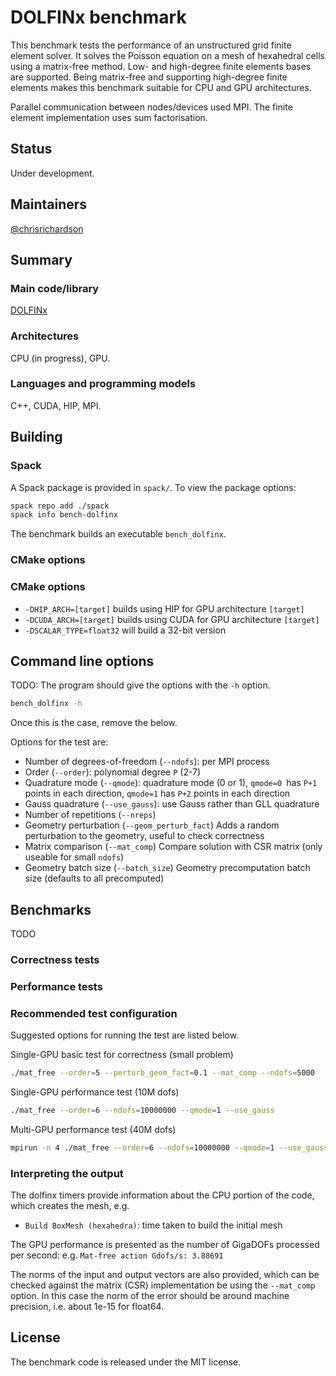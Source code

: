 # DOLFINx benchmark

This benchmark tests the performance of an unstructured grid finite element
solver. It solves the Poisson equation on a mesh of hexahedral cells
using a matrix-free method. Low- and high-degree finite elements bases
are supported. Being matrix-free and supporting high-degree finite
elements makes this benchmark suitable for CPU and GPU architectures.

Parallel communication between nodes/devices used MPI. The finite
element implementation uses sum factorisation.

## Status

Under development.

## Maintainers

[@chrisrichardson](https://www.github.com/chrisrichardson)

## Summary

### Main code/library

[DOLFINx](https://github.com/fenics/dolfinx)

### Architectures

CPU (in progress), GPU.

### Languages and programming models

C++, CUDA, HIP, MPI.

## Building

### Spack

A Spack package is provided in `spack/`. To view the package options:
```bash
spack repo add ./spack
spack info bench-dolfinx
```
The benchmark builds an executable `bench_dolfinx`.

### CMake options

### CMake options

* `-DHIP_ARCH=[target]` builds using HIP for GPU architecture `[target]`
* `-DCUDA_ARCH=[target]` builds using CUDA for GPU architecture `[target]`
* `-DSCALAR_TYPE=float32` will build a 32-bit version

## Command line options

TODO: The program should give the options with the `-h` option.
```bash
bench_dolfinx -h
```

Once this is the case, remove the below.


Options for the test are:

- Number of degrees-of-freedom (`--ndofs`): per MPI process
- Order (`--order`): polynomial degree `P` (2-7)
- Quadrature mode (`--qmode`): quadrature mode (0 or 1), `qmode=0 `has
  `P+1` points in each direction, `qmode=1` has `P+2` points in each
  direction
- Gauss quadrature (`--use_gauss`): use Gauss rather than GLL quadrature
- Number of repetitions (`--nreps`)
- Geometry perturbation (`--geom_perturb_fact`) Adds a random
  perturbation to the geometry, useful to check correctness
- Matrix comparison (`--mat_comp`) Compare solution with CSR matrix
  (only useable for small `ndofs`)
- Geometry batch size (`--batch_size`) Geometry precomputation batch
  size (defaults to all precomputed)

## Benchmarks

TODO

### Correctness tests

### Performance tests

### Recommended test configuration

Suggested options for running the test are listed below.

Single-GPU basic test for correctness (small problem)
```bash
./mat_free --order=5 --perturb_geom_fact=0.1 --mat_comp --ndofs=5000
```

Single-GPU performance test (10M dofs)
```bash
./mat_free --order=6 --ndofs=10000000 --qmode=1 --use_gauss
```

Multi-GPU performance test (40M dofs)
```bash
mpirun -n 4 ./mat_free --order=6 --ndofs=10000000 --qmode=1 --use_gauss
```

### Interpreting the output

The dolfinx timers provide information about the CPU portion of the
code, which creates the mesh, e.g.
- `Build BoxMesh (hexahedra)`: time taken to build the initial mesh

The GPU performance is presented as the number of GigaDOFs processed per
second: e.g. `Mat-free action Gdofs/s: 3.88691`

The norms of the input and output vectors are also provided, which can
be checked against the matrix (CSR) implementation be using the
`--mat_comp` option. In this case the norm of the error should be around
machine precision, i.e. about 1e-15 for float64.

## License

The benchmark code is released under the MIT license.